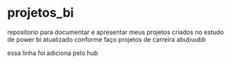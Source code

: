 # projetos_bi
 repositorio para documentar e apresentar meus projetos criados no estudo de power bi
atualizado conforme faço projetos de carreira
abubuubb

essa linha foi adiciona pelo hub

